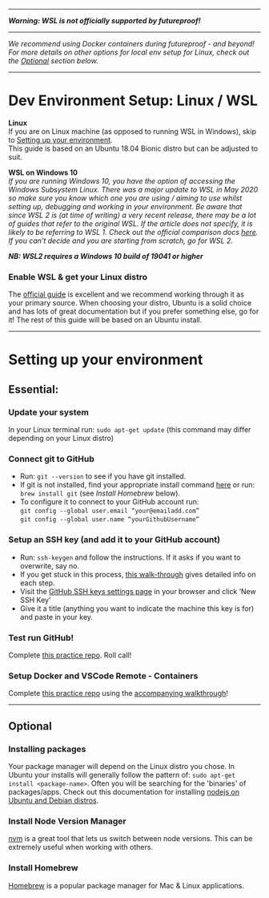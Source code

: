***

**_Warning: WSL is not officially supported by futureproof!_**

***
*_We recommend using Docker containers during futureproof - and beyond!_* \
*_For more details on other options for local env setup for Linux, check out the [Optional](https://github.com/getfutureproof/fp_guides_wiki/wiki/Linux-and-WSL-Setup#Optional) section below._*

***
# Dev Environment Setup: Linux / WSL
**Linux** \
If you are on Linux machine (as opposed to running WSL in Windows), skip to [Setting up your environment](https://github.com/getfutureproof/fp_guides_wiki/wiki/Linux-and-WSL-Setup#setting-up-your-environment). \
This guide is based on an Ubuntu 18.04 Bionic distro but can be adjusted to suit.

**WSL on Windows 10** \
_If you are running Windows 10, you have the option of accessing the Windows Subsystem Linux._
_There was a major update to WSL in May 2020 so make sure you know which one you are using / aiming to use whilst setting up, debugging and working in your environment. Be aware that since WSL 2 is (at time of writing) a very recent release, there may be a lot of guides that refer to the original WSL. If the article does not specify, it is likely to be referring to WSL 1. Check out the official comparison docs [here](https://docs.microsoft.com/en-us/windows/wsl/compare-versions). If you can't decide and you are starting from scratch, go for WSL 2._

***NB: WSL2 requires a Windows 10 build of 19041 or higher***

### Enable WSL & get your Linux distro
The [official guide](https://docs.microsoft.com/en-us/windows/wsl/install-win10) is excellent and we recommend working through it as your primary source.
When choosing your distro, Ubuntu is a solid choice and has lots of great documentation but if you prefer something else, go for it! The rest of this guide will be based on an Ubuntu install.

***

# Setting up your environment
## Essential: 

### Update your system
In your Linux terminal run: `sudo apt-get update` (this command may differ depending on your Linux distro)

### Connect git to GitHub
- Run: `git --version` to see if you have git installed.
- If git is not installed, find your appropriate install command [here](https://git-scm.com/download/linux) or run: `brew install git` (see *Install Homebrew* below).
- To configure it to connect to your GitHub account run:\
  `git config --global user.email “your@emailadd.com”`\
  `git config --global user.name “yourGithubUsername”`

### Setup an SSH key (and add it to your GitHub account)
- Run: `ssh-keygen` and follow the instructions. If it asks if you want to overwrite, say no.
- If you get stuck in this process, [this walk-through](https://www.digitalocean.com/community/tutorials/how-to-set-up-ssh-keys-on-ubuntu-1604) gives detailed info on each step.
- Visit the [GitHub SSH keys settings page](https://github.com/settings/keys) in your browser and click ‘New SSH Key’
- Give it a title (anything you want to indicate the machine this key is for) and paste in your key.

### Test run GitHub!
Complete [this practice repo](https://github.com/getfutureproof/fp_study_notes_hello_github). Roll call!

### Setup Docker and VSCode Remote - Containers
Complete [this practice repo](https://github.com/getfutureproof/fp_study_notes_hello_docker) using the [accompanying walkthrough](https://github.com/getfutureproof/fp_guides_wiki/wiki/Setting-up-Containers-with-VS-Code)!

***

## Optional
### Installing packages
Your package manager will depend on the Linux distro you chose. In Ubuntu your installs will generally follow the pattern of:
`sudo apt-get install <package-name>`. Often you will be searching for the 'binaries' of packages/apps. Check out this documentation for installing [nodejs on Ubuntu and Debian distros](https://github.com/nodesource/distributions/blob/master/README.md).

### Install Node Version Manager
[nvm](https://github.com/nvm-sh/nvm/blob/master/README.md) is a great tool that lets us switch between node versions. This can be extremely useful when working with others.

### Install Homebrew
[Homebrew](https://docs.brew.sh/Homebrew-on-Linux) is a popular package manager for Mac & Linux applications.
